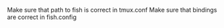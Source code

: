 Make sure that path to fish is correct in tmux.conf
Make sure that bindings are correct in fish.config

